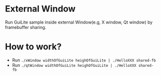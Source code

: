 # External Window
Run GuiLite sample inside external Window(e.g, X window, Qt window) by framebuffer sharing.

# How to work?
- Run `./xWindow widthOfGuiLite heighOfGuiLite | ./HelloXXX shared-fb`
- Run `./qtWindow widthOfGuiLite heighOfGuiLite | ./HelloXXX shared-fb`
